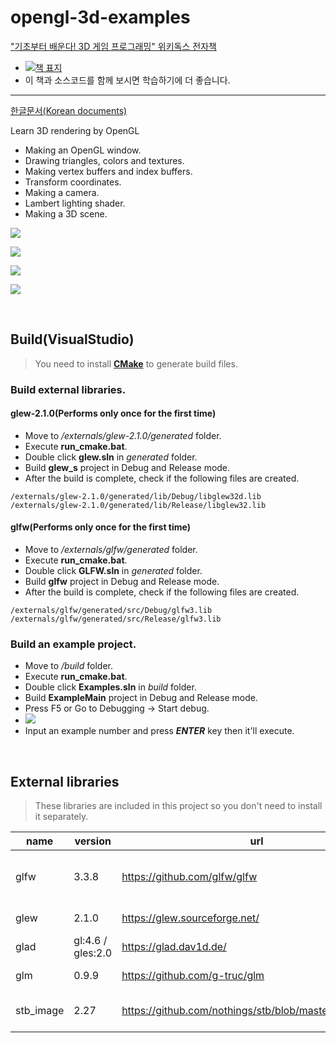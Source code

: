 # opengl-3d-examples

["기초부터 배운다! 3D 게임 프로그래밍" 위키독스 전자책](https://wikidocs.net/book/18000)

- [![책 표지](https://wikidocs.net/images//book/%EC%B1%85%ED%91%9C%EC%A7%80_dTzNIgx_xSAeYIf_RUCtpIE_ltiJYhc_bul7PTp_oPZ4IHz_O2jv5v5_OZoGCJ6_ngTDF5c_vJ6maWF.png)](https://wikidocs.net/book/18000)
- 이 책과 소스코드를 함께 보시면 학습하기에 더 좋습니다.

---



[한글문서(Korean documents)](https://github.com/sunduk/opengl-3d-examples/blob/main/README-ko.md)

Learn 3D rendering by OpenGL

- Making an OpenGL window.
- Drawing triangles, colors and textures.
- Making vertex buffers and index buffers.
- Transform coordinates.
- Making a camera.
- Lambert lighting shader.
- Making a 3D scene.

![](https://github.com/sunduk/opengl-3d-examples/blob/main/doc/triangle.png)

![](https://github.com/sunduk/opengl-3d-examples/blob/main/doc/box.png)

![](https://github.com/sunduk/opengl-3d-examples/blob/main/doc/pyramid.png)

![](https://github.com/sunduk/opengl-3d-examples/blob/main/doc/objloading.png)

<br/>

## Build(VisualStudio)

> You need to install **[CMake](https://cmake.org/)** to generate build files.

### Build external libraries.

#### glew-2.1.0(Performs only once for the first time)

- Move to */externals/glew-2.1.0/generated* folder.
- Execute **run_cmake.bat**.
- Double click **glew.sln** in *generated* folder.
- Build **glew_s** project in Debug and Release mode.
- After the build is complete, check if the following files are created.
```
/externals/glew-2.1.0/generated/lib/Debug/libglew32d.lib
/externals/glew-2.1.0/generated/lib/Release/libglew32.lib
```

#### glfw(Performs only once for the first time)

- Move to */externals/glfw/generated* folder.
- Execute **run_cmake.bat**.
- Double click **GLFW.sln** in *generated* folder.
- Build **glfw** project in Debug and Release mode.
- After the build is complete, check if the following files are created.
```
/externals/glfw/generated/src/Debug/glfw3.lib
/externals/glfw/generated/src/Release/glfw3.lib
```

### Build an example project.

- Move to */build* folder.
- Execute **run_cmake.bat**.
- Double click **Examples.sln** in *build* folder.
- Build **ExampleMain** project in Debug and Release mode.
- Press F5 or Go to Debugging -> Start debug.
- ![](https://github.com/sunduk/opengl-3d-examples/blob/main/doc/menu.png)
- Input an example number and press **_ENTER_** key then it'll execute.


<br/>

## External libraries

> These libraries are included in this project so you don't need to install it separately.

| name       | version            | url                                                     | purpose                 |
|------------|--------------------|---------------------------------------------------------|-------------------------|
| glfw       | 3.3.8              | https://github.com/glfw/glfw                            | Making a window. Event handling. |
| glew       | 2.1.0              | https://glew.sourceforge.net/                           | OpenGL extensions.         |
| glad       | gl:4.6 / gles:2.0  | https://glad.dav1d.de/                                  | OpenGL drivers.     |
| glm        | 0.9.9              | https://github.com/g-truc/glm                           | Math library.          |
| stb_image  | 2.27               | https://github.com/nothings/stb/blob/master/stb_image.h | Loading image files.         |

<br/>

